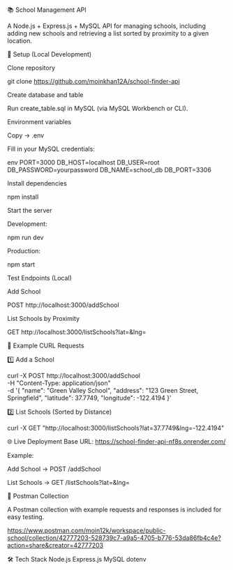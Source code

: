 📚 School Management API

A Node.js + Express.js + MySQL API for managing schools, including adding new schools and retrieving a list sorted by proximity to a given location.


🚀 Setup (Local Development)

Clone repository

git clone https://github.com/moinkhan12A/school-finder-api

Create database and table

Run create_table.sql in MySQL (via MySQL Workbench or CLI).

Environment variables

Copy -> .env

Fill in your MySQL credentials:

 env
 PORT=3000
 DB_HOST=localhost
 DB_USER=root
 DB_PASSWORD=yourpassword
 DB_NAME=school_db
 DB_PORT=3306


Install dependencies

npm install

Start the server


Development:

npm run dev


Production:

npm start

Test Endpoints (Local)

Add School

POST http://localhost:3000/addSchool

List Schools by Proximity

GET http://localhost:3000/listSchools?lat=<latitude>&lng=<longitude>

📌 Example CURL Requests

1️⃣ Add a School

curl -X POST http://localhost:3000/addSchool \
-H "Content-Type: application/json" \
-d '{
  "name": "Green Valley School",
  "address": "123 Green Street, Springfield",
  "latitude": 37.7749,
  "longitude": -122.4194
}'

2️⃣ List Schools (Sorted by Distance)

curl -X GET "http://localhost:3000/listSchools?lat=37.7749&lng=-122.4194"

🌐 Live Deployment
Base URL: https://school-finder-api-nf8s.onrender.com/

Example:

Add School → POST /addSchool

List Schools → GET /listSchools?lat=<latitude>&lng=<longitude>

📂 Postman Collection

A Postman collection with example requests and responses is included for easy testing.

https://www.postman.com/moin12k/workspace/public-school/collection/42777203-528739c7-a9a5-4705-b776-53da86fb4c4e?action=share&creator=42777203

🛠 Tech Stack
Node.js
Express.js
MySQL
dotenv

